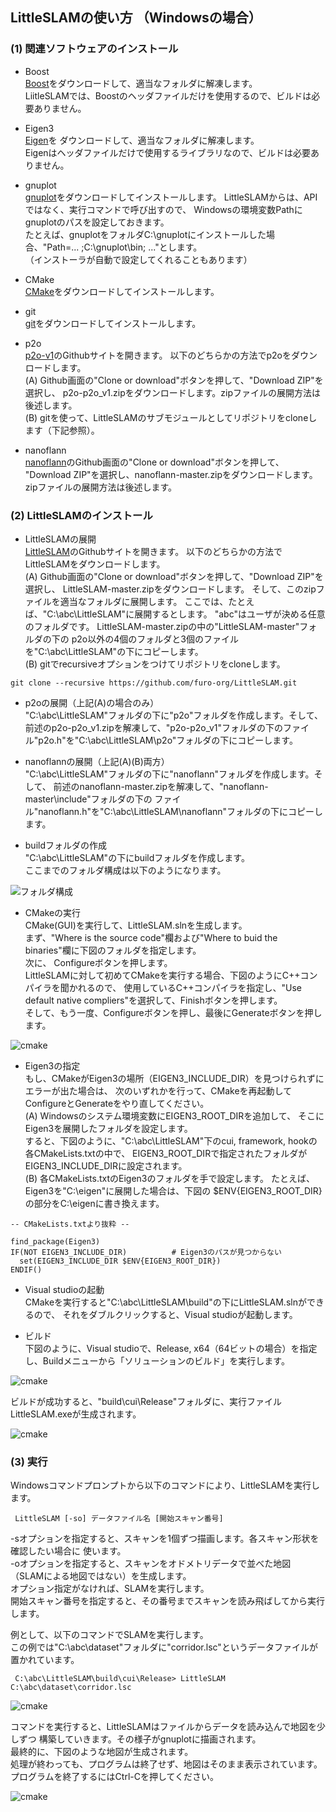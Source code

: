 ﻿## LittleSLAMの使い方 （Windowsの場合）

### (1) 関連ソフトウェアのインストール

- Boost  
[Boost](http://www.boost.org/)をダウンロードして、適当なフォルダに解凍します。  
LiitleSLAMでは、Boostのヘッダファイルだけを使用するので、ビルドは必要ありません。

- Eigen3  
[Eigen](http://eigen.tuxfamily.org/index.php?title=Main_Page)を
ダウンロードして、適当なフォルダに解凍します。  
Eigenはヘッダファイルだけで使用するライブラリなので、ビルドは必要ありません。

- gnuplot  
[gnuplot](http://www.gnuplot.info/)をダウンロードしてインストールします。 
LittleSLAMからは、APIではなく、実行コマンドで呼び出すので、
Windowsの環境変数Pathにgnuplotのパスを設定しておきます。  
たとえば、gnuplotをフォルダC:\gnuplotにインストールした場合、"Path=... ;C:\gnuplot\bin; ..."とします。  
（インストーラが自動で設定してくれることもあります）

- CMake  
[CMake](https://cmake.org/)をダウンロードしてインストールします。

- git  
[git](https://gitforwindows.org/)をダウンロードしてインストールします。

- p2o  
[p2o-v1](https://github.com/furo-org/p2o/tree/p2o_v1)のGithubサイトを開きます。
以下のどちらかの方法でp2oをダウンロードします。  
(A) Github画面の"Clone or download"ボタンを押して、"Download ZIP"を選択し、
p2o-p2o_v1.zipをダウンロードします。zipファイルの展開方法は後述します。  
(B) gitを使って、LittleSLAMのサブモジュールとしてリポジトリをcloneします（下記参照）。 

- nanoflann  
[nanoflann](https://github.com/jlblancoc/nanoflann)のGithub画面の"Clone or download"ボタンを押して、
"Download ZIP"を選択し、nanoflann-master.zipをダウンロードします。
zipファイルの展開方法は後述します。  

### (2) LittleSLAMのインストール

- LittleSLAMの展開  
[LittleSLAM](https://github.com/furo-org/LittleSLAM)のGithubサイトを開きます。
以下のどちらかの方法でLittleSLAMをダウンロードします。  
(A) Github画面の"Clone or download"ボタンを押して、"Download ZIP"を選択し、
LittleSLAM-master.zipをダウンロードします。
そして、このzipファイルを適当なフォルダに展開します。
ここでは、たとえば、"C:\abc\LittleSLAM"に展開するとします。
"abc"はユーザが決める任意のフォルダです。
LittleSLAM-master.zipの中の"LittleSLAM-master"フォルダの下の
p2o以外の4個のフォルダと3個のファイルを"C:\abc\LittleSLAM"の下にコピーします。  
(B) gitでrecursiveオプションをつけてリポジトリをcloneします。
```
git clone --recursive https://github.com/furo-org/LittleSLAM.git
```

- p2oの展開（上記(A)の場合のみ）  
"C:\abc\LittleSLAM"フォルダの下に"p2o"フォルダを作成します。そして、
前述のp2o-p2o_v1.zipを解凍して、"p2o-p2o_v1"フォルダの下のファイル"p2o.h"を"C:\abc\LittleSLAM\p2o"フォルダの下にコピーします。 

- nanoflannの展開（上記(A)(B)両方）  
"C:\abc\LittleSLAM"フォルダの下に"nanoflann"フォルダを作成します。そして、
前述のnanoflann-master.zipを解凍して、"nanoflann-master\include"フォルダの下の
ファイル"nanoflann.h"を"C:\abc\LittleSLAM\nanoflann"フォルダの下にコピーします。 


- buildフォルダの作成  
"C:\abc\LittleSLAM"の下にbuildフォルダを作成します。  
ここまでのフォルダ構成は以下のようになります。

![フォルダ構成](images/folders.png)

- CMakeの実行  
CMake(GUI)を実行して、LittleSLAM.slnを生成します。  
まず、"Where is the source code"欄および"Where to buid the binaries"欄に下図のフォルダを指定します。  
次に、 Configureボタンを押します。  
LittleSLAMに対して初めてCMakeを実行する場合、下図のようにC++コンパイラを聞かれるので、
使用しているC++コンパイラを指定し、"Use default native compliers"を選択して、Finishボタンを押します。  
そして、もう一度、Configureボタンを押し、最後にGenerateボタンを押します。


![cmake](images/cmake.png)

- Eigen3の指定   
もし、CMakeがEigen3の場所（EIGEN3_INCLUDE_DIR）を見つけられずにエラーが出た場合は、
次のいずれかを行って、CMakeを再起動してConfigureとGenerateをやり直してください。  
(A) Windowsのシステム環境変数にEIGEN3_ROOT_DIRを追加して、
そこにEigen3を展開したフォルダを設定します。  
すると、下図のように、"C:\abc\LittleSLAM"下のcui, framework, hookの各CMakeLists.txtの中で、
EIGEN3_ROOT_DIRで指定されたフォルダがEIGEN3_INCLUDE_DIRに設定されます。  
(B) 各CMakeLists.txtのEigen3のフォルダを手で設定します。
たとえば、Eigen3を"C:\eigen"に展開した場合は、下図の
$ENV{EIGEN3_ROOT_DIR}の部分をC:\eigenに書き換えます。  

```
-- CMakeLists.txtより抜粋 --

find_package(Eigen3)  
IF(NOT EIGEN3_INCLUDE_DIR)          # Eigen3のパスが見つからない
  set(EIGEN3_INCLUDE_DIR $ENV{EIGEN3_ROOT_DIR})
ENDIF() 
```  

- Visual studioの起動  
CMakeを実行すると"C:\abc\LittleSLAM\build"の下にLittleSLAM.slnができるので、
それをダブルクリックすると、Visual studioが起動します。

- ビルド  
下図のように、Visual studioで、Release, x64（64ビットの場合）を指定し、Buildメニューから「ソリューションのビルド」を実行します。

![cmake](images/build.png)


ビルドが成功すると、"build\cui\Release"フォルダに、実行ファイルLittleSLAM.exeが生成されます。  

![cmake](images/exefile.png)

### (3) 実行

Windowsコマンドプロンプトから以下のコマンドにより、LittleSLAMを実行します。

</code></pre>
<pre><code> LittleSLAM [-so] データファイル名 [開始スキャン番号]
</code></pre>

-sオプションを指定すると、スキャンを1個ずつ描画します。各スキャン形状を確認したい場合に
使います。  
-oオプションを指定すると、スキャンをオドメトリデータで並べた地図
（SLAMによる地図ではない）を生成します。  
オプション指定がなければ、SLAMを実行します。  
開始スキャン番号を指定すると、その番号までスキャンを読み飛ばしてから実行します。

例として、以下のコマンドでSLAMを実行します。  
この例では"C:\abc\dataset"フォルダに"corridor.lsc"というデータファイルが置かれています。  
</code></pre>
<pre><code> C:\abc\LittleSLAM\build\cui\Release> LittleSLAM C:\abc\dataset\corridor.lsc
</code></pre>

![cmake](images/command.png)  
  
コマンドを実行すると、LittleSLAMはファイルからデータを読み込んで地図を少しずつ
構築していきます。その様子がgnuplotに描画されます。  
最終的に、下図のような地図が生成されます。  
処理が終わっても、プログラムは終了せず、地図はそのまま表示されています。  
プログラムを終了するにはCtrl-Cを押してください。


![cmake](images/result.png)


